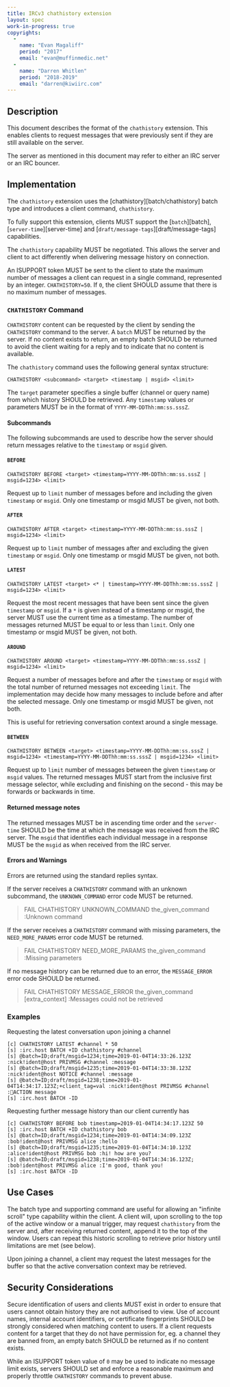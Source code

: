 ```yaml
---
title: IRCv3 chathistory extension
layout: spec
work-in-progress: true
copyrights:
  -
    name: "Evan Magaliff"
    period: "2017"
    email: "evan@muffinmedic.net"
  -
    name: "Darren Whitlen"
    period: "2018-2019"
    email: "darren@kiwiirc.com"
---
```

## Description
This document describes the format of the `chathistory` extension. This enables clients to request messages that were previously sent if they are still available on the server.

The server as mentioned in this document may refer to either an IRC server or an IRC bouncer.

## Implementation
The `chathistory` extension uses the [chathistory][batch/chathistory] batch type and introduces a client command, `chathistory`.

To fully support this extension, clients MUST support the [`batch`][batch], [`server-time`][server-time] and [`draft/message-tags`][draft/message-tags] capabilities.

The `chathistory` capability MUST be negotiated. This allows the server and client to act differently when delivering message history on connection.
 
An ISUPPORT token MUST be sent to the client to state the maximum number of messages a client can request in a single command, represented by an integer. `CHATHISTORY=50`. If `0`, the client SHOULD assume that there is no maximum number of messages.

### `CHATHISTORY` Command
`CHATHISTORY` content can be requested by the client by sending the `CHATHISTORY` command to the server. A `batch` MUST be returned by the server. If no content exists to return, an empty batch SHOULD be returned to avoid the client waiting for a reply and to indicate that no content is available.

The `chathistory` command uses the following general syntax structure:

    CHATHISTORY <subcommand> <target> <timestamp | msgid> <limit>

The `target` parameter specifies a single buffer (channel or query name) from which history SHOULD be retrieved. Any `timestamp` values or parameters MUST be in the format of `YYYY-MM-DDThh:mm:ss.sssZ`.

#### Subcommands

The following subcommands are used to describe how the server should return messages relative to the `timestamp` or `msgid` given.

#### `BEFORE`

    CHATHISTORY BEFORE <target> <timestamp=YYYY-MM-DDThh:mm:ss.sssZ | msgid=1234> <limit>
    
Request up to `limit` number of messages before and including the given `timestamp` or `msgid`. Only one timestamp or msgid MUST be given, not both.

#### `AFTER`
    CHATHISTORY AFTER <target> <timestamp=YYYY-MM-DDThh:mm:ss.sssZ | msgid=1234> <limit>
Request up to `limit` number of messages after and excluding the given `timestamp` or `msgid`. Only one timestamp or msgid MUST be given, not both.

#### `LATEST`
    CHATHISTORY LATEST <target> <* | timestamp=YYYY-MM-DDThh:mm:ss.sssZ | msgid=1234> <limit>
Request the most recent messages that have been sent since the given `timestamp` or `msgid`. If a `*` is given instead of a timestamp or msgid, the server MUST use the current time as a timestamp. The number of messages returned MUST be equal to or less than `limit`. Only one timestamp or msgid MUST be given, not both.

#### `AROUND`
    CHATHISTORY AROUND <target> <timestamp=YYYY-MM-DDThh:mm:ss.sssZ | msgid=1234> <limit>
Request a number of messages before and after the `timestamp` or `msgid` with the total number of returned messages not exceeding `limit`. The implementation may decide how many messages to include before and after the selected message. Only one timestamp or msgid MUST be given, not both.

This is useful for retrieving conversation context around a single message.

#### `BETWEEN`
    CHATHISTORY BETWEEN <target> <timestamp=YYYY-MM-DDThh:mm:ss.sssZ | msgid=1234> <timestamp=YYYY-MM-DDThh:mm:ss.sssZ | msgid=1234> <limit>
Request up to `limit` number of messages between the given `timestamp` or `msgid` values. The returned messages MUST start from the inclusive first message selector, while excluding and finishing on the second - this may be forwards or backwards in time.

#### Returned message notes
The returned messages MUST be in ascending time order and the `server-time` SHOULD be the time at which the message was received from the IRC server. The `msgid` that identifies each individual message in a response MUST be the `msgid` as when  received from the IRC server.

#### Errors and Warnings
Errors are returned using the standard replies syntax.

If the server receives a `CHATHISTORY` command with an unknown subcommand, the `UNKNOWN_COMMAND` error code MUST be returned.
> FAIL CHATHISTORY UNKNOWN_COMMAND the_given_command :Unknown command

If the server receives a `CHATHISTORY` command with missing parameters, the `NEED_MORE_PARAMS` error code MUST be returned.
> FAIL CHATHISTORY NEED_MORE_PARAMS the_given_command :Missing parameters

If no message history can be returned due to an error, the `MESSAGE_ERROR` error code SHOULD be returned.
> FAIL CHATHISTORY MESSAGE_ERROR the_given_command [extra_context] :Messages could not be retrieved

### Examples

Requesting the latest conversation upon joining a channel
~~~~
[c] CHATHISTORY LATEST #channel * 50
[s] :irc.host BATCH +ID chathistory #channel
[s] @batch=ID;draft/msgid=1234;time=2019-01-04T14:33:26.123Z :nick!ident@host PRIVMSG #channel :message
[s] @batch=ID;draft/msgid=1235;time=2019-01-04T14:33:38.123Z :nick!ident@host NOTICE #channel :message
[s] @batch=ID;draft/msgid=1238;time=2019-01-04T14:34:17.123Z;+client_tag=val :nick!ident@host PRIVMSG #channel :ACTION message
[s] :irc.host BATCH -ID
~~~~

Requesting further message history than our client currently has
~~~~
[c] CHATHISTORY BEFORE bob timestamp=2019-01-04T14:34:17.123Z 50
[s] :irc.host BATCH +ID chathistory bob
[s] @batch=ID;draft/msgid=1234;time=2019-01-04T14:34:09.123Z :bob!ident@host PRIVMSG alice :hello
[s] @batch=ID;draft/msgid=1235;time=2019-01-04T14:34:10.123Z :alice!ident@host PRIVMSG bob :hi! how are you?
[s] @batch=ID;draft/msgid=1238;time=2019-01-04T14:34:16.123Z; :bob!ident@host PRIVMSG alice :I'm good, thank you!
[s] :irc.host BATCH -ID
~~~~

## Use Cases
The batch type and supporting command are useful for allowing an "infinite scroll" type capability within the client. A client will, upon scrolling to the top of the active window or a manual trigger, may request `chathistory` from the server and, after receiving returned content, append it to the top of the window. Users can repeat this historic scrolling to retrieve prior history until limitations are met (see below).

Upon joining a channel, a client may request the latest messages for the buffer so that the active conversation context may be retrieved.

## Security Considerations
Secure identification of users and clients MUST exist in order to ensure that users cannot obtain history they are not authorised to view. Use of account names, internal account identifiers, or certificate fingerprints SHOULD be strongly considered when matching content to users. If a client requests content for a target that they do not have permission for, eg. a channel they are banned from, an empty batch SHOULD be returned as if no content exists.

While an ISUPPORT token value of `0` may be used to indicate no message limit exists, servers SHOULD set and enforce a reasonable maximum and properly throttle `CHATHISTORY` commands to prevent abuse.